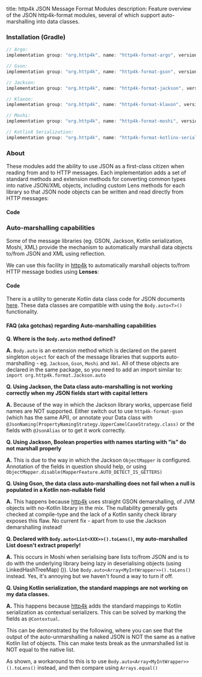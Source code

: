 title: http4k JSON Message Format Modules
description: Feature overview of the JSON http4k-format modules, several of which support auto-marshalling into data classes.

### Installation (Gradle)

```groovy
// Argo:  
implementation group: "org.http4k", name: "http4k-format-argo", version: "3.285.2"

// Gson:  
implementation group: "org.http4k", name: "http4k-format-gson", version: "3.285.2"

// Jackson: 
implementation group: "org.http4k", name: "http4k-format-jackson", version: "3.285.2"

// Klaxon: 
implementation group: "org.http4k", name: "http4k-format-klaxon", version: "3.285.2"

// Moshi: 
implementation group: "org.http4k", name: "http4k-format-moshi", version: "3.285.2"

// KotlinX Serialization: 
implementation group: "org.http4k", name: "http4k-format-kotlinx-serialization", version: "3.285.2"
```

### About
These modules add the ability to use JSON as a first-class citizen when reading from and to HTTP messages. Each 
implementation adds a set of standard methods and extension methods for converting common types into native JSON/XML 
objects, including custom Lens methods for each library so that JSON node objects can be written and read directly from
 HTTP messages:

#### Code [<img class="octocat"/>](https://github.com/http4k/http4k/blob/master/src/docs/guide/modules/json/example.kt)

<script src="https://gist-it.appspot.com/https://github.com/http4k/http4k/blob/master/src/docs/guide/modules/json/example.kt"></script>

### Auto-marshalling capabilities

Some of the message libraries (eg. GSON, Jackson, Kotlin serialization, Moshi, XML) provide the mechanism to automatically marshall data objects 
to/from JSON and XML using reflection.

We can use this facility in [http4k] to automatically marshall objects to/from HTTP message bodies using **Lenses**:

#### Code [<img class="octocat"/>](https://github.com/http4k/http4k/blob/master/src/docs/guide/modules/json/autoJson.kt)

<script src="https://gist-it.appspot.com/https://github.com/http4k/http4k/blob/master/src/docs/guide/modules/json/autoJson.kt"></script>

There is a utility to generate Kotlin data class code for JSON documents [here](http://toolbox.http4k.org/dataclasses). 
These data classes are compatible with using the `Body.auto<T>()` functionality. 

#### FAQ (aka gotchas) regarding Auto-marshalling capabilities

**Q. Where is the `Body.auto` method defined?**

**A.** `Body.auto` is an extension method which is declared on the parent singleton `object` for each of the message libraries that supports auto-marshalling - eg. `Jackson`, `Gson`, `Moshi` and `Xml`. All of these objects are declared in the same package, so you need to add an import similar to:
`import org.http4k.format.Jackson.auto`

**Q. Using Jackson, the Data class auto-marshalling is not working correctly when my JSON fields start with capital letters**

**A.** Because of the way in which the Jackson library works, uppercase field names are NOT supported. Either switch out to use `http4k-format-gson` (which has the same API), or annotate your Data class with `@JsonNaming(PropertyNamingStrategy.UpperCamelCaseStrategy.class)` or the fields with `@JsonAlias` or to get it work correctly.

**Q. Using Jackson, Boolean properties with names starting with "is" do not marshall properly**

**A.** This is due to the way in which the Jackson `ObjectMapper` is configured. Annotation of the fields in question should help, or using `ObjectMapper.disable(MapperFeature.AUTO_DETECT_IS_GETTERS)`

**Q. Using Gson, the data class auto-marshalling does not fail when a null is populated in a Kotlin non-nullable field**

**A.** This happens because [http4k] uses straight GSON demarshalling, of JVM objects with no-Kotlin library in the mix. The nullability generally gets checked at compile-type and the lack of a Kotlin sanity check library exposes this flaw. No current fix - apart from to use the Jackson demarshalling instead!

**Q. Declared with `Body.auto<List<XXX>>().toLens()`, my auto-marshalled List doesn't extract properly!**

**A.** This occurs in Moshi when serialising bare lists to/from JSON and is to do with the underlying library being lazy in deserialising objects (using LinkedHashTreeMap) ()). Use `Body.auto<Array<MyIntWrapper>>().toLens()` instead. Yes, it's annoying but we haven't found a way to turn if off.

**Q. Using Kotlin serialization, the standard mappings are not working on my data classes.**

**A.** This happens because [http4k] adds the standard mappings to Kotlin serialization as contextual serializers. This can be solved by marking the fields as `@Contextual`.

This can be demonstrated by the following, where you can see that the output of the auto-unmarshalling a naked JSON is NOT 
the same as a native Kotlin list of objects. This can make tests break as the unmarshalled list is NOT equal to the native list.

As shown, a workaround to this is to use `Body.auto<Array<MyIntWrapper>>().toLens()` instead, and then compare using 
`Arrays.equal()`

[<img class="octocat"/>](https://github.com/http4k/http4k/blob/master/src/docs/guide/modules/json/list_gotcha.kt)

<script src="https://gist-it.appspot.com/https://github.com/http4k/http4k/blob/master/src/docs/guide/modules/json/list_gotcha.kt"></script>

[http4k]: https://http4k.org
